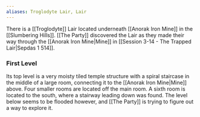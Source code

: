 ```yaml
---
aliases: Troglodyte Lair, Lair
---
```

There is a [[Troglodyte]] Lair located underneath [[Anorak Iron Mine]] in the [[Slumbering Hills]]. [[The Party]] discovered the Lair as they made their way through the [[Anorak Iron Mine|Mine]] in [[Session 3-14 - The Trapped Lair|Sepdas 1 514]].

### First Level
Its top level is a very moisty tiled temple structure with a spiral staircase in the middle of a large room, connecting it to the [[Anorak Iron Mine|Mine]] above. Four smaller rooms are located off the main room. A sixth room is located to the south, where a stairway leading down was found. The level below seems to be flooded however, and [[The Party]] is trying to figure out a way to explore it.